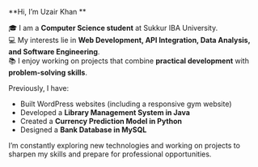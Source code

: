 **Hi, I’m Uzair Khan ** 

🎓 I am a **Computer Science student** at Sukkur IBA University.  
💻 My interests lie in **Web Development, API Integration, Data Analysis, and Software Engineering**.  
📚 I enjoy working on projects that combine **practical development** with **problem-solving skills**.  

Previously, I have:  
- Built WordPress websites (including a responsive gym website)  
- Developed a **Library Management System in Java**  
- Created a **Currency Prediction Model in Python**  
- Designed a **Bank Database in MySQL**  

I’m constantly exploring new technologies and working on projects to sharpen my skills and prepare for professional opportunities.  
